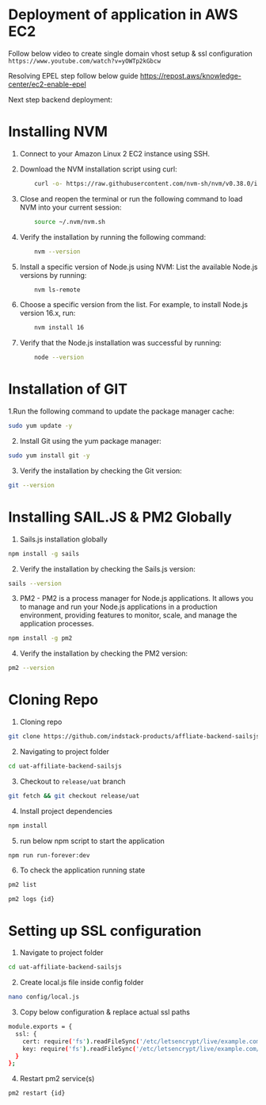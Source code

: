 # Deployment of application in AWS EC2

Follow below video to create single domain vhost setup & ssl configuration `https://www.youtube.com/watch?v=yOWTp2kGbcw`

Resolving EPEL step follow below guide
https://repost.aws/knowledge-center/ec2-enable-epel

Next step backend deployment:

# Installing NVM

1. Connect to your Amazon Linux 2 EC2 instance using SSH.

2. Download the NVM installation script using curl:
    ```bash
        curl -o- https://raw.githubusercontent.com/nvm-sh/nvm/v0.38.0/install.sh | bash
    ```
3. Close and reopen the terminal or run the following command to load NVM into your current session:
    ```bash
        source ~/.nvm/nvm.sh
    ```
4. Verify the installation by running the following command:

    ```bash
        nvm --version
    ```
5. Install a specific version of Node.js using NVM: 
    List the available Node.js versions by running:

    ```bash
        nvm ls-remote
    ```
6. Choose a specific version from the list. For example, to install Node.js version 16.x, run:
    ```bash
        nvm install 16
    ```
7. Verify that the Node.js installation was successful by running:
    ```bash
        node --version
    ```
    
# Installation of GIT
1.Run the following command to update the package manager cache:
```bash
sudo yum update -y
```
2. Install Git using the yum package manager:
```bash
sudo yum install git -y
```
3. Verify the installation by checking the Git version:
```bash
git --version
```

# Installing SAIL.JS & PM2 Globally

1. Sails.js installation globally
```bash
npm install -g sails
```
2.  Verify the installation by checking the Sails.js version:
```bash
sails --version
```
3. PM2 - PM2 is a process manager for Node.js applications. It allows you to manage and run your Node.js applications in a production environment, providing features to monitor, scale, and manage the application processes.
```bash
npm install -g pm2
```
4.  Verify the installation by checking the PM2 version:
```bash
pm2 --version
```

# Cloning Repo

1. Cloning repo

```bash
git clone https://github.com/indstack-products/affliate-backend-sailsjs-service.git uat-affiliate-backend-sailsjs
```

2. Navigating to project folder

```bash
cd uat-affiliate-backend-sailsjs
```

3. Checkout to `release/uat` branch

```bash
git fetch && git checkout release/uat
```

4. Install project dependencies

```bash
npm install
```

5. run below npm script to start the application

```bash
npm run run-forever:dev
```

6. To check the application running state

```bash
pm2 list
```

```
pm2 logs {id}
```

# Setting up SSL configuration

1. Navigate to project folder

```bash
cd uat-affiliate-backend-sailsjs
```

2. Create local.js file inside config folder

```bash
nano config/local.js
```

3. Copy below configuration & replace actual ssl paths

```bash
module.exports = {
  ssl: {
    cert: require('fs').readFileSync('/etc/letsencrypt/live/example.com/fullchain.pem'),
    key: require('fs').readFileSync('/etc/letsencrypt/live/example.com/privkey.pem')
  }
};
```

4. Restart pm2 service(s)

```bash
pm2 restart {id}
```
